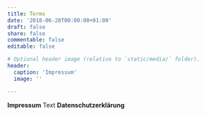 ```yaml
---
title: Terms
date: '2018-06-28T00:00:00+01:00'
draft: false
share: false
commentable: false
editable: false

# Optional header image (relative to `static/media/` folder).
header: 
  caption: 'Impressum'
  image: ''

---
```

  <b>Impressum</b>
Text
  <b>Datenschutzerklärung</b>
